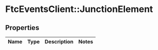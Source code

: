# FtcEventsClient::JunctionElement

## Properties
Name | Type | Description | Notes
------------ | ------------- | ------------- | -------------

